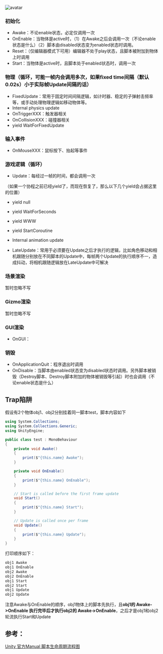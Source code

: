 ![avatar](https://docs.unity3d.com/uploads/Main/monobehaviour_flowchart.svg)

### 初始化

- Awake：不论enable状态，必定仅调用一次
- OnEnable：当物体是active时，（1）在Awake之后会调用一次（不论enable状态是什么）（2）脚本由disabled状态变为enabled状态时调用。
- Reset：（仅编辑器模式下可用）编辑器不处于play状态，且脚本被附加到物体上时调用
- Start：当物体是active时，且脚本处于enabled状态时，调用一次  

### 物理（循环，可能一帧内会调用多次，如果fixed time间隔（默认0.02s）小于实际帧Update间隔的话）
- FixedUpdate：常用于固定时间间隔逻辑，如计时器、稳定的子弹射击频率等，或手动处理物理逻辑如移动物体等。
- Internal physics update
- OnTriggerXXX：触发器相关
- OnCollisionXXX：碰撞器相关
- yield WaitForFixedUpdate  

### 输入事件
- OnMouseXXX：鼠标按下、抬起等事件  

### 游戏逻辑（循环）
- Update：每经过一帧的时间，都会调用一次  
  

（如果一个协程之前已经yield了，而现在恢复了，那么以下几个yield会占据这里的位置）

- yield null
- yield WaitForSeconds
- yield WWW
- yield StartCoroutine  

- Internal animation update
- LateUpdate：常用于必须要在Update之后才执行的逻辑，比如角色移动和相机跟随分别放在不同脚本的Update中，每帧两个Update的执行顺序不一，造成抖动，将相机跟随逻辑放在LateUpdate中可解决  

### 场景渲染
暂时忽略不写
### Gizmo渲染
暂时忽略不写
### GUI渲染
- OnGUI：

### 销毁
- OnApplicationQuit：程序退出时调用
- OnDisable：当脚本由enabled状态变为disabled状态时调用。另外脚本被销毁（Destroy脚本、Destroy脚本附加的物体被销毁等引起）时也会调用（不论enable状态是什么）  

## Trap陷阱
假设有2个物体obj1、obj2分别挂着同一脚本test，脚本内容如下
```csharp
using System.Collections;
using System.Collections.Generic;
using UnityEngine;

public class test : MonoBehaviour
{
    private void Awake()
    {
        print($"{this.name} Awake");
    }

    private void OnEnable()
    {
        print($"{this.name} OnEnable");
    }

    // Start is called before the first frame update
    void Start()
    {
        print($"{this.name} Start");
    }

    // Update is called once per frame
    void Update()
    {
        print($"{this.name} Update");
    }
}

```
打印顺序如下：
```csharp
obj1 Awake
obj1 OnEnable
obj2 Awake
obj2 OnEnable
obj1 Start
obj2 Start
obj1 Update
obj2 Update
```
注意Awake与OnEnable的顺序，obj1物体上的脚本先执行，且**obj1的 Awake->OnEnable 执行完毕后才执行obj2的 Awake->OnEnable**，之后才是obj1和obj2轮流执行Start和Update
## 参考：
[Unity 官方Manual 脚本生命周期流程图](https://docs.unity3d.com/Manual/ExecutionOrder.html)